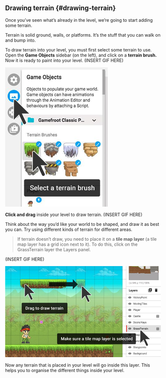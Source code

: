 ## Drawing terrain {#drawing-terrain}

Once you’ve seen what’s already in the level, we’re going to start adding some terrain.

Terrain is solid ground, walls, or platforms. It’s the stuff that you can walk on and bump into.

To draw terrain into your level, you must first select some terrain to use. Open the **Game Objects** sidebar (on the left), and click on a **terrain brush.** Now it is ready to paint into your level. (INSERT GIF HERE)

![select-terrain-brush](assets/select-terrain-brush.jpeg)

**Click and drag** inside your level to draw terrain. (INSERT GIF HERE)

Think about the way you’d like your world to be shaped, and draw it as best you can. Try using different kinds of terrain for different areas.

>If terrain doesn’t draw, you need to place it on a **tile map layer** (a tile map layer has a grid icon next to it). To do this, click on the GrassTerrain layer the Layers panel.

(INSERT GIF HERE)

![drag-terrain](assets/drag-terrain.jpeg)

Now any terrain that is placed in your level will go inside this layer. This helps you to organise the different things inside your level.